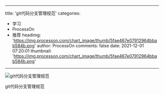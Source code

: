 
---
title: 'git代码分支管理规范'
categories: 
 - 学习
 - ProcessOn
 - 推荐
headimg: 'https://img.processon.com/chart_image/thumb/5fae467e07912964bbab584b.png'
author: ProcessOn
comments: false
date: 2021-12-01 07:20:01
thumbnail: 'https://img.processon.com/chart_image/thumb/5fae467e07912964bbab584b.png'
---

<div>   
<img class="thumb" alt="git代码分支管理规范" src="https://img.processon.com/chart_image/thumb/5fae467e07912964bbab584b.png" referrerpolicy="no-referrer">
<p>git代码分支管理规范</p>  
</div>
            